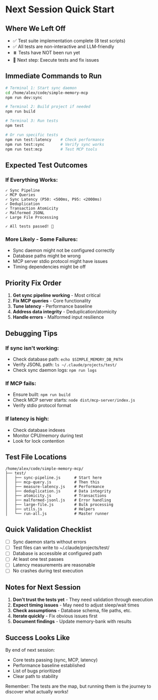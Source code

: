 # Next Session Quick Start

## Where We Left Off
- ✅ Test suite implementation complete (8 test scripts)
- ✅ All tests are non-interactive and LLM-friendly
- ⏸️ Tests have NOT been run yet
- 🎯 Next step: Execute tests and fix issues

## Immediate Commands to Run

```bash
# Terminal 1: Start sync daemon
cd /home/alex/code/simple-memory-mcp
npm run dev:sync

# Terminal 2: Build project if needed
npm run build

# Terminal 3: Run tests
npm test

# Or run specific tests
npm run test:latency    # Check performance
npm run test:sync       # Verify sync works
npm run test:mcp        # Test MCP tools
```

## Expected Test Outcomes

### If Everything Works:
```
✓ Sync Pipeline
✓ MCP Queries  
✓ Sync Latency (P50: <500ms, P95: <2000ms)
✓ Deduplication
✓ Transaction Atomicity
✓ Malformed JSONL
✓ Large File Processing

✓ All tests passed! 🎉
```

### More Likely - Some Failures:
- Sync daemon might not be configured correctly
- Database paths might be wrong
- MCP server stdio protocol might have issues
- Timing dependencies might be off

## Priority Fix Order

1. **Get sync pipeline working** - Most critical
2. **Fix MCP queries** - Core functionality
3. **Tune latency** - Performance baseline
4. **Address data integrity** - Deduplication/atomicity
5. **Handle errors** - Malformed input resilience

## Debugging Tips

### If sync isn't working:
- Check database path: `echo $SIMPLE_MEMORY_DB_PATH`
- Verify JSONL path: `ls ~/.claude/projects/test/`
- Check sync daemon logs: `npm run logs`

### If MCP fails:
- Ensure built: `npm run build`
- Check MCP server starts: `node dist/mcp-server/index.js`
- Verify stdio protocol format

### If latency is high:
- Check database indexes
- Monitor CPU/memory during test
- Look for lock contention

## Test File Locations

```
/home/alex/code/simple-memory-mcp/
├── test/
│   ├── sync-pipeline.js      # Start here
│   ├── mcp-query.js          # Then this
│   ├── measure-latency.js    # Performance
│   ├── deduplication.js      # Data integrity
│   ├── atomicity.js          # Transactions
│   ├── malformed-jsonl.js    # Error handling
│   ├── large-file.js         # Bulk processing
│   ├── utils.js              # Helpers
│   └── run-all.js            # Master runner
```

## Quick Validation Checklist

- [ ] Sync daemon starts without errors
- [ ] Test files can write to ~/.claude/projects/test/
- [ ] Database is accessible at configured path
- [ ] At least one test passes
- [ ] Latency measurements are reasonable
- [ ] No crashes during test execution

## Notes for Next Session

1. **Don't trust the tests yet** - They need validation through execution
2. **Expect timing issues** - May need to adjust sleep/wait times
3. **Check assumptions** - Database schema, file paths, etc.
4. **Iterate quickly** - Fix obvious issues first
5. **Document findings** - Update memory-bank with results

## Success Looks Like

By end of next session:
- Core tests passing (sync, MCP, latency)
- Performance baseline established
- List of bugs prioritized
- Clear path to stability

Remember: The tests are the map, but running them is the journey to discover what actually works!

